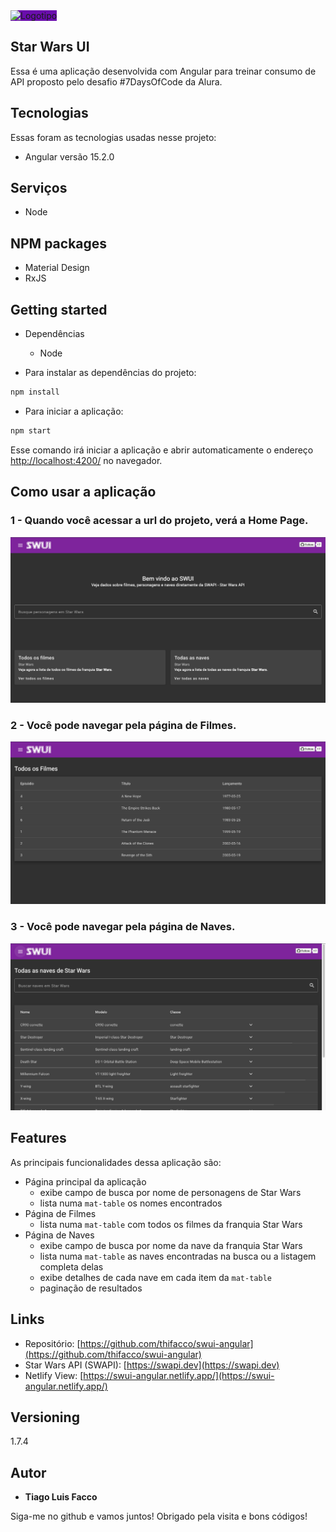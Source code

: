 <img src="https://github.com/thifacco/swui-angular/blob/master/src/assets/images/swui-logo.png" alt="Logotipo" style="max-width: 100%; max-height: 100%; background-color: #6a0dad;">

<style>
.markdown-body img {
    max-width: 100%;
    box-sizing: content-box;
    background-color: #6a0dad !important;
}
</style>


## Star Wars UI
Essa é uma aplicação desenvolvida com Angular para treinar consumo de API proposto pelo desafio #7DaysOfCode da Alura.


## Tecnologias 

Essas foram as tecnologias usadas nesse projeto:

* Angular versão 15.2.0

## Serviços

* Node

## NPM packages

* Material Design
* RxJS

## Getting started

* Dependências
  - Node

* Para instalar as dependências do projeto:
```bash
npm install
```
  
* Para iniciar a aplicação:
```bash
npm start
```
Esse comando irá iniciar a aplicação e abrir automaticamente o endereço [http://localhost:4200/](http://localhost:4200/) no navegador.

## Como usar a aplicação

### 1 - Quando você acessar a url do projeto, verá a Home Page.

![Homepage image](https://github.com/thifacco/swui-angular/blob/master/src/assets/screenshots/home.png)

### 2 - Você pode navegar pela página de Filmes.

![movies](https://github.com/thifacco/swui-angular/blob/master/src/assets/screenshots/movies.png)

### 3 - Você pode navegar pela página de Naves.

![starships](https://github.com/thifacco/swui-angular/blob/master/src/assets/screenshots/starships.png)


## Features

As principais funcionalidades dessa aplicação são:
 - Página principal da aplicação
   - exibe campo de busca por nome de personagens de Star Wars 
   - lista numa `mat-table` os nomes encontrados
 - Página de Filmes
   - lista numa `mat-table` com todos os filmes da franquia Star Wars
 - Página de Naves
   - exibe campo de busca por nome da nave da franquia Star Wars
   - lista numa `mat-table` as naves encontradas na busca ou a listagem completa delas
   - exibe detalhes de cada nave em cada item da `mat-table`
   - paginação de resultados


## Links
  - Repositório: [https://github.com/thifacco/swui-angular](https://github.com/thifacco/swui-angular)
  - Star Wars API (SWAPI): [https://swapi.dev](https://swapi.dev)
  - Netlify View: [https://swui-angular.netlify.app/](https://swui-angular.netlify.app/)

## Versioning

1.7.4


## Autor

  * **Tiago Luis Facco** 

Siga-me no github e vamos juntos!
Obrigado pela visita e bons códigos!